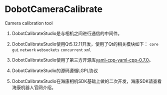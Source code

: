 # DobotCameraCalibrate
Camera calibration tool

1. DobotCalibrateStudio是与相机之间进行通信的中间件。

2. DobotCalibrateStudio使用Qt5.12.11开发，使用了Qt的相关模块如下：
   `core` `gui` `network` `websockets` `concurrent` `xml`

3. DobotCalibrateStudio使用了第三方开源库[yaml-cpp-yaml-cpp-0.7.0](https://github.com/jbeder/yaml-cpp/releases/tag/yaml-cpp-0.7.0)。

4. DobotCalibrateStudio的源码遵循LGPL协议

5. DobotCalibrateStudio在海康相机SDK基础上做的二次开发，海康SDK请查看海康机器人官网介绍。
